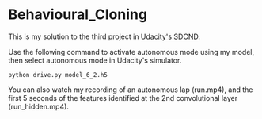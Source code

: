 # Behavioural_Cloning

This is my solution to the third project in [Udacity's SDCND](https://eu.udacity.com/course/self-driving-car-engineer-nanodegree--nd013).

Use the following command to activate autonomous mode using my model, then select autonomous mode in Udacity's simulator.

    python drive.py model_6_2.h5

You can also watch my recording of an autonomous lap (run.mp4), and the first 5 seconds of the features identified at the 2nd convolutional layer (run_hidden.mp4).
